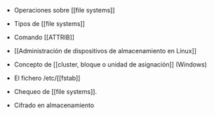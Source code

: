 
- Operaciones sobre [[file systems]]

- Tipos de [[file systems]]

- Comando [[ATTRIB]]

- [[Administración de dispositivos de almacenamiento en Linux]]

- Concepto de [[cluster, bloque o unidad de asignación]] (Windows)

- El fichero /etc/[[fstab]]

- Chequeo de [[file systems]].

- Cifrado en almacenamiento


